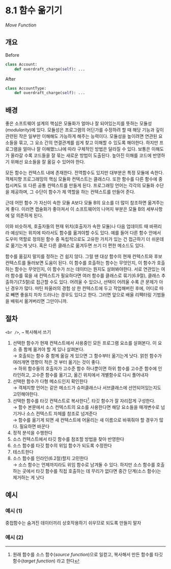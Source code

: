 # 8.1 함수 옮기기

_Move Function_

## 개요

Before

```python
class Account:
    def overdraft_charge(self): ...
```

After

```python
class AccountType:
    def overdraft_charge(self): ...
```

## 배경

좋은 소프트웨어 설계의 핵심은 모듈화가 얼마나 잘 되어있는지를 뜻하는 모듈성(_modularity_)에 있다.
모듈성은 프로그램의 어딘가를 수정하려 할 때 해당 기능과 깊이 관련된 작은 일부만 이해해도 가능하게 해주는 능력이다.
모듈성을 높이려면 연관된 요소들을 묶고, 그 요소 간의 연결관계를 쉽게 찾고 이해할 수 있도록 해야한다.
하지만 프로그램을 얼마나 잘 이해했느냐에 따라 구체적인 방법은 달라질 수 있다.
보통은 이해도가 올라갈 수록 코드들을 잘 묶는 새로운 방법이 도출된다.
높아진 이해를 코드에 반영하기 위해선 요소들을 잘 옮길 수 있어야 한다.

모든 함수는 컨텍스트 내에 존재한다. 전역함수도 있지만 대부분은 특정 모듈에 속한다.
객체지향 프로그래밍의 핵심 모듈화 컨텍스트는 클래스다. 또한 함수를 다른 함수에 중첩시켜도 또 다른 공통 컨텍스트를 만들게 된다.
프로그래밍 언어는 각각의 모듈화 수단을 제공하며, 그 수단이 함수가 제 역할을 하는 컨텍스트를 만들어 준다.

근데 어떤 함수 가 자신이 속한 모듈 A보다 모듈 B의 요소를 더 많이 참조하면 옮겨주는게 좋다.
이러면 캡슐화가 좋아져서 이 소프트웨어의 나머지 부분은 모듈 B의 세부사항에 덜 의존하게 된다.

이와 비슷하게, 호출자들의 현재 위치(호출자가 속한 모듈)나 다음 업데이트 때 바뀌리라 예상되는 위치에 따라서도 함수를 옮겨야할 수도 있다.
예를 들어 다른 함수 안에서 도우미 역할로 정의된 함수 중 독립적으로도 고유한 가치가 있는 건 접근하기 더 쉬운데로 옮기는게 낫다.
혹은 다른 클래스로 옮겨두면 쓰기 더 편한 메소드도 있다.

함수를 옮길지 말지를 정하는 건 쉽지 않다. 그럴 땐 대상 함수의 현재 컨텍스트와 후보 컨텍스트를 둘러보면 도움이 된다.
이 함수를 호출하는 함수는 무엇인지, 이 함수가 호출하는 함수는 무엇인지, 이 함수가 쓰는 데이터는 뭔지도 살펴봐야한다.
서로 연관있는 여러 함수를 묶을 새 컨텍스트가 필요하다면 여러 함수를 클래스로 묶기(6.9절), 클래스 추출하기(7.5절)로 접근할 수도 있다.
어려울 수 있으나, 선택이 어려울 수록 큰 문제가 아닌 경우가 많다.
마틴 파울러의 경험 상 한 컨텍스트에 두고 작업해버린 후에, 어디로 따로 빼면 좋을지 차차 드러나는 경우도 있다고 한다.
그러면 앞으로 배울 리팩터링 기법들을 배워서 옮겨버리면 그만이니까.

## 절차

`<br />`, `→` 복사해서 쓰기

1. 선택한 함수가 현재 컨텍스트에서 사용중인 모든 프로그램 요소를 살펴본다. 이 요소 중 함께 옮겨야 할 게 있나 살펴본다. <br />
→ 호출되는 함수 중 함께 옮길 게 있으면 그 함수부터 옮기는게 낫다. 얽힌 함수가 여러개면 영향이 적은 것 부터 옮기는 것이 좋다. <br />
→ 하위 함수들의 호출자가 고수준 함수 하나뿐이면 하위 함수를 고수준 함수에 인라인하고, 고수준 함수를 옮기고, 옮긴 위치에서 개별함수로 다시 풀어내자
2. 선택한 함수가 다형 메소드인지 확인한다 <br />
→ 객체지향 언어는 같은 메소드가 슈퍼클래스나 서브클래스에 선언되어있는지도 고민해야한다.
3. 선택한 함수를 타깃 컨텍스트로 복사한다[^1]. 타깃 함수가 잘 자리잡게 구성한다. <br />
→ 함수 본문에서 소스 컨텍스트의 요소를 사용한다면 해당 요소들을 매개변수로 넘기거나 소스 컨텍스트 자체를 참조로 넘겨준다 <br />
→ 함수를 옮기게 되면 새 컨텍스트에 어울리는 새 이름으로 바꿔줘야 할 경우가 많다. 필요하면 바꾼다
4. 정적 분석을 수행한다
5. 소스 컨텍스트에서 타깃 함수를 참조할 방법을 찾아 반영한다
6. 소스 함수를 타깃 함수의 위임 함수가 되도록 수정한다
7. 테스트한다
8. 소스 함수를 인라인(6.2절)할지 고민한다 <br />
→ 소스 함수는 언제까지라도 위임 함수로 남겨둘 수 있다. 하지만 소스 함수를 호출하는 곳에서 타깃 함수를 직접 호출하는 데 무리가 없다면 중간 단계(소스 함수)는 제거하는 게 낫다


## 예시

### 예시 (1)

중첩함수는 숨겨진 데이터끼리 상호작용하기 쉬우므로 되도록 만들지 말자

### 예시 (2)



[^1]: 원래 함수를 소스 함수(_source function_)으로 일컫고, 복사해서 만든 함수를 타깃 함수(_target function_) 라고 한다